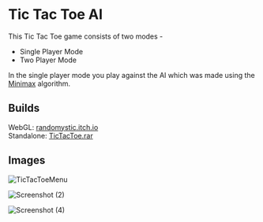 # Tic Tac Toe AI
This Tic Tac Toe game consists of two modes - 
* Single Player Mode
* Two Player Mode 

In the single player mode you play against the AI which was made using the [Minimax](https://en.wikipedia.org/wiki/Minimax) algorithm.

## Builds
WebGL: [randomystic.itch.io](https://randomystic.itch.io/tic-tac-toe-with-ai) <br />
Standalone: [TicTacToe.rar](https://github.com/pratik-dhende/Tic-Tac-Toe/releases)

## Images
![TicTacToeMenu](https://user-images.githubusercontent.com/55596801/142181847-88506ab3-3c14-4b23-bcb8-25159ba828a2.png)

![Screenshot (2)](https://user-images.githubusercontent.com/55596801/142181874-9a5b1e88-1fcc-40f9-8f8f-259d0d9e52de.png)

![Screenshot (4)](https://user-images.githubusercontent.com/55596801/142182097-9a1ce054-aaa6-43e0-8d64-5f103fd59ddf.png)


